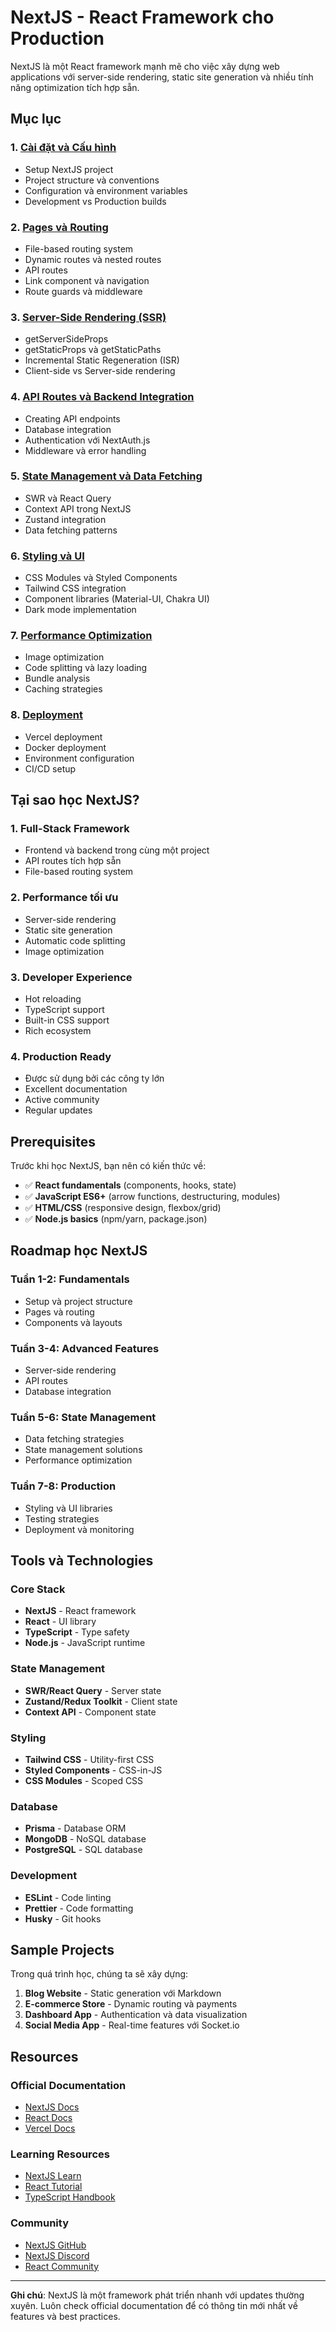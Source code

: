 # NextJS - React Framework cho Production

NextJS là một React framework mạnh mẽ cho việc xây dựng web applications với server-side rendering, static site generation và nhiều tính năng optimization tích hợp sẵn.

## Mục lục

### 1. [Cài đặt và Cấu hình](./01-cai-dat-cau-hinh.md)
- Setup NextJS project
- Project structure và conventions
- Configuration và environment variables
- Development vs Production builds

### 2. [Pages và Routing](./02-pages-routing.md)
- File-based routing system
- Dynamic routes và nested routes
- API routes
- Link component và navigation
- Route guards và middleware

### 3. [Server-Side Rendering (SSR)](./03-server-side-rendering.md)
- getServerSideProps
- getStaticProps và getStaticPaths
- Incremental Static Regeneration (ISR)
- Client-side vs Server-side rendering

### 4. [API Routes và Backend Integration](./04-api-routes-backend.md)
- Creating API endpoints
- Database integration
- Authentication với NextAuth.js
- Middleware và error handling

### 5. [State Management và Data Fetching](./05-state-data-fetching.md)
- SWR và React Query
- Context API trong NextJS
- Zustand integration
- Data fetching patterns

### 6. [Styling và UI](./06-styling-ui.md)
- CSS Modules và Styled Components
- Tailwind CSS integration
- Component libraries (Material-UI, Chakra UI)
- Dark mode implementation

### 7. [Performance Optimization](./07-performance-optimization.md)
- Image optimization
- Code splitting và lazy loading
- Bundle analysis
- Caching strategies

### 8. [Deployment](./08-deployment.md)
- Vercel deployment
- Docker deployment
- Environment configuration
- CI/CD setup

## Tại sao học NextJS?

### 1. **Full-Stack Framework**
- Frontend và backend trong cùng một project
- API routes tích hợp sẵn
- File-based routing system

### 2. **Performance tối ưu**
- Server-side rendering
- Static site generation
- Automatic code splitting
- Image optimization

### 3. **Developer Experience**
- Hot reloading
- TypeScript support
- Built-in CSS support
- Rich ecosystem

### 4. **Production Ready**
- Được sử dụng bởi các công ty lớn
- Excellent documentation
- Active community
- Regular updates

## Prerequisites

Trước khi học NextJS, bạn nên có kiến thức về:

- ✅ **React fundamentals** (components, hooks, state)
- ✅ **JavaScript ES6+** (arrow functions, destructuring, modules)
- ✅ **HTML/CSS** (responsive design, flexbox/grid)
- ✅ **Node.js basics** (npm/yarn, package.json)

## Roadmap học NextJS

### Tuần 1-2: Fundamentals
- Setup và project structure
- Pages và routing
- Components và layouts

### Tuần 3-4: Advanced Features
- Server-side rendering
- API routes
- Database integration

### Tuần 5-6: State Management
- Data fetching strategies
- State management solutions
- Performance optimization

### Tuần 7-8: Production
- Styling và UI libraries
- Testing strategies
- Deployment và monitoring

## Tools và Technologies

### **Core Stack**
- **NextJS** - React framework
- **React** - UI library
- **TypeScript** - Type safety
- **Node.js** - JavaScript runtime

### **State Management**
- **SWR/React Query** - Server state
- **Zustand/Redux Toolkit** - Client state
- **Context API** - Component state

### **Styling**
- **Tailwind CSS** - Utility-first CSS
- **Styled Components** - CSS-in-JS
- **CSS Modules** - Scoped CSS

### **Database**
- **Prisma** - Database ORM
- **MongoDB** - NoSQL database
- **PostgreSQL** - SQL database

### **Development**
- **ESLint** - Code linting
- **Prettier** - Code formatting
- **Husky** - Git hooks

## Sample Projects

Trong quá trình học, chúng ta sẽ xây dựng:

1. **Blog Website** - Static generation với Markdown
2. **E-commerce Store** - Dynamic routing và payments
3. **Dashboard App** - Authentication và data visualization
4. **Social Media App** - Real-time features với Socket.io

## Resources

### **Official Documentation**
- [NextJS Docs](https://nextjs.org/docs)
- [React Docs](https://react.dev)
- [Vercel Docs](https://vercel.com/docs)

### **Learning Resources**
- [NextJS Learn](https://nextjs.org/learn)
- [React Tutorial](https://react.dev/learn)
- [TypeScript Handbook](https://www.typescriptlang.org/docs/)

### **Community**
- [NextJS GitHub](https://github.com/vercel/next.js)
- [NextJS Discord](https://nextjs.org/discord)
- [React Community](https://reactjs.org/community/support.html)

---

**Ghi chú**: NextJS là một framework phát triển nhanh với updates thường xuyên. Luôn check official documentation để có thông tin mới nhất về features và best practices.
